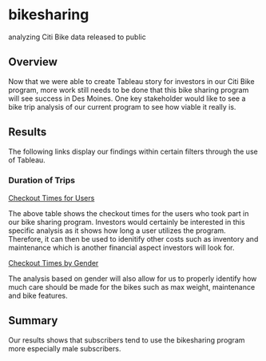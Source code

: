# bikesharing
analyzing Citi Bike data released to public

## Overview
Now that we were able to create Tableau story for investors in our Citi Bike program, more work still needs to be done that this bike sharing program will see success in Des Moines. One key stakeholder would like to see a bike trip analysis of our current program to see how viable it really is.

## Results

The following links display our findings within certain filters through the use of Tableau.

### Duration of Trips

[Checkout Times for Users](https://public.tableau.com/app/profile/hammad.mohammad/viz/CheckoutTimesforUsers_16369455433590/CheckoutTimesforUsers?publish=yes)

The above table shows the checkout times for the users who took part in our bike sharing program. Investors would certainly be interested in this specific analysis as it shows how long a user utilizes the program. Therefore, it can then be used to idenitify other costs such as inventory and maintenance which is another financial aspect investors will look for.

[Checkout Times by Gender](https://public.tableau.com/app/profile/hammad.mohammad/viz/CheckoutTimesbyGender_16369427857060/CheckoutTimesbyGender?publish=yes)

The analysis based on gender will also allow for us to properly identify how much care should be made for the bikes such as max weight, maintenance and bike features.



## Summary 
Our results shows that subscribers tend to use the bikesharing program more especially male subscribers.

